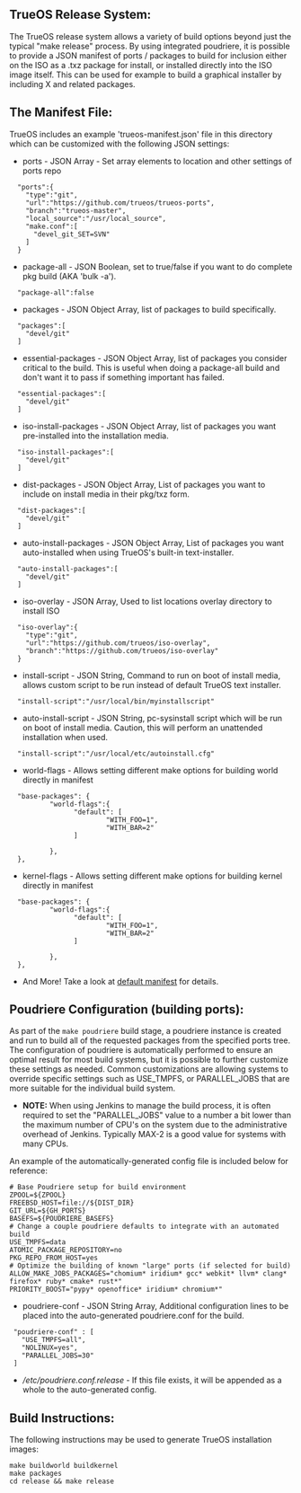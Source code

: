 TrueOS Release System:
--------------

The TrueOS release system allows a variety of build options beyond
just the typical "make release" process. By using integrated poudriere,
it is possible to provide a JSON manifest of ports / packages to build
for inclusion either on the ISO as a .txz package for install, or installed
directly into the ISO image itself. This can be used for example to build
a graphical installer by including X and related packages.


The Manifest File:
--------------

TrueOS includes an example 'trueos-manifest.json' file in this directory
which can be customized with the following JSON settings:

* ports - JSON Array - Set array elements to location and other settings of ports repo

```
  "ports":{
    "type":"git",
    "url":"https://github.com/trueos/trueos-ports",
    "branch":"trueos-master",
    "local_source":"/usr/local_source",
    "make.conf":[
      "devel_git_SET=SVN"
    ]
  }
```

* package-all - JSON Boolean, set to true/false if you want to do complete pkg build (AKA 'bulk -a').

```
  "package-all":false
```

* packages - JSON Object Array, list of packages to build specifically.

```
  "packages":[
    "devel/git"
  ]
```

* essential-packages - JSON Object Array, list of packages you consider critical to the build.
This is useful when doing a package-all build and don't want it to pass if something important has failed.

```
  "essential-packages":[
    "devel/git"
  ]
```

* iso-install-packages - JSON Object Array, list of packages you want pre-installed into the installation media.

```
  "iso-install-packages":[
    "devel/git"
  ]
```

* dist-packages - JSON Object Array, List of packages you want to include on install media in their pkg/txz form.

```
  "dist-packages":[
    "devel/git"
  ]
```

* auto-install-packages - JSON Object Array, List of packages you want auto-installed when using TrueOS's built-in text-installer.

```
  "auto-install-packages":[
    "devel/git"
  ]
```
* iso-overlay - JSON Array, Used to list locations overlay directory to install ISO

```
  "iso-overlay":{
    "type":"git",
    "url":"https://github.com/trueos/iso-overlay",
    "branch":"https://github.com/trueos/iso-overlay"
  }
```

* install-script - JSON String, Command to run on boot of install media, allows custom script to be run instead of default TrueOS text installer.
```
  "install-script":"/usr/local/bin/myinstallscript"
```

* auto-install-script - JSON String, pc-sysinstall script which will be run on boot of install media. Caution, this will perform an
unattended installation when used.
```
  "install-script":"/usr/local/etc/autoinstall.cfg"
```

* world-flags - Allows setting different make options for building world directly in manifest

```
  "base-packages": {
          "world-flags":{
                "default": [
                        "WITH_FOO=1",
                        "WITH_BAR=2"
                ]

          },
  },
```

* kernel-flags - Allows setting different make options for building kernel directly in manifest

```
  "base-packages": {
          "world-flags":{
                "default": [
                        "WITH_FOO=1",
                        "WITH_BAR=2"
                ]

          },
  },
```




* And More! Take a look at [default manifest](trueos-manifest.json) for details.

Poudriere Configuration (building ports):
--------------
As part of the `make poudriere` build stage, a poudriere instance is created and run to build all of the requested packages from the specified ports tree. The configuration of poudriere is automatically performed to ensure an optimal result for most build systems, but it is possible to further customize these settings as needed. Common customizations are allowing systems to override specific settings such as USE_TMPFS, or PARALLEL_JOBS that are more suitable for the individual build system.

* **NOTE:** When using Jenkins to manage the build process, it is often required to set the "PARALLEL_JOBS" value to a number a bit lower than the maximum number of CPU's on the system due to the administrative overhead of Jenkins. Typically MAX-2 is a good value for systems with many CPUs.

An example of the automatically-generated config file is included below for reference:
```
# Base Poudriere setup for build environment
ZPOOL=${ZPOOL}
FREEBSD_HOST=file://${DIST_DIR}
GIT_URL=${GH_PORTS}
BASEFS=${POUDRIERE_BASEFS}
# Change a couple poudriere defaults to integrate with an automated build
USE_TMPFS=data
ATOMIC_PACKAGE_REPOSITORY=no
PKG_REPO_FROM_HOST=yes
# Optimize the building of known "large" ports (if selected for build)
ALLOW_MAKE_JOBS_PACKAGES="chomium* iridium* gcc* webkit* llvm* clang* firefox* ruby* cmake* rust*"
PRIORITY_BOOST="pypy* openoffice* iridium* chromium*"
```

* poudriere-conf - JSON String Array, Additional configuration lines to be placed into the auto-generated poudriere.conf for the build.
```
 "poudriere-conf" : [
   "USE_TMPFS=all",
   "NOLINUX=yes",
   "PARALLEL_JOBS=30"
 ]
```

* */etc/poudriere.conf.release* - If this file exists, it will be appended as a whole to the auto-generated config.


Build Instructions:
--------------
The following instructions may be used to generate TrueOS installation
images:

```
make buildworld buildkernel
make packages
cd release && make release
```
